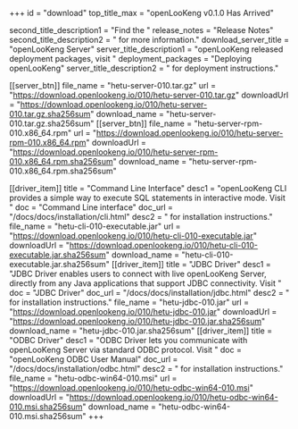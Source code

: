 +++
id = "download"
top_title_max = "openLooKeng v0.1.0 Has Arrived"

second_title_description1 = "Find the "
release_notes = "Release Notes"
second_title_description2 = " for more information."
download_server_title = "openLooKeng Server"
server_title_description1 = "openLooKeng released deployment packages, visit "
deployment_packages = "Deploying openLooKeng"
server_title_description2 = " for deployment instructions."

[[server_btn]]
    file_name = "hetu-server-010.tar.gz"
    url = "https://download.openlookeng.io/010/hetu-server-010.tar.gz"
    downloadUrl = "https://download.openlookeng.io/010/hetu-server-010.tar.gz.sha256sum"
    download_name = "hetu-server-010.tar.gz.sha256sum"
[[server_btn]]
    file_name = "hetu-server-rpm-010.x86_64.rpm"
    url = "https://download.openlookeng.io/010/hetu-server-rpm-010.x86_64.rpm"
    downloadUrl = "https://download.openlookeng.io/010/hetu-server-rpm-010.x86_64.rpm.sha256sum"
    download_name = "hetu-server-rpm-010.x86_64.rpm.sha256sum"

[[driver_item]]
    title = "Command Line Interface"
    desc1 = "openLooKeng CLI provides a simple way to execute SQL statements in interactive mode. Visit "
    doc = "Command Line interface"
    doc_url = "/docs/docs/installation/cli.html"
    desc2 = " for installation instructions."
    file_name = "hetu-cli-010-executable.jar"
    url = "https://download.openlookeng.io/010/hetu-cli-010-executable.jar"
    downloadUrl = "https://download.openlookeng.io/010/hetu-cli-010-executable.jar.sha256sum"
    download_name = "hetu-cli-010-executable.jar.sha256sum"
[[driver_item]]
    title = "JDBC Driver"
    desc1 = "JDBC Driver enables users to connect with live openLooKeng Server, directly from any Java applications that support JDBC connectivity.  Visit "
    doc = "JDBC Driver"
    doc_url = "/docs/docs/installation/jdbc.html"
    desc2 = " for installation instructions."
    file_name = "hetu-jdbc-010.jar"
    url = "https://download.openlookeng.io/010/hetu-jdbc-010.jar"
    downloadUrl = "https://download.openlookeng.io/010/hetu-jdbc-010.jar.sha256sum"
    download_name = "hetu-jdbc-010.jar.sha256sum"
[[driver_item]]
    title = "ODBC Driver"
    desc1 = "ODBC Driver lets you communicate with openLooKeng Server via standard ODBC protocol. Visit "
    doc = "openLooKeng ODBC User Manual"
    doc_url = "/docs/docs/installation/odbc.html"
    desc2 = " for installation instructions."
    file_name = "hetu-odbc-win64-010.msi"
    url = "https://download.openlookeng.io/010/hetu-odbc-win64-010.msi"
    downloadUrl = "https://download.openlookeng.io/010/hetu-odbc-win64-010.msi.sha256sum"
    download_name = "hetu-odbc-win64-010.msi.sha256sum"
+++